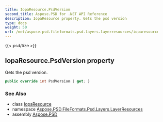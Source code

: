 ```yaml
---
title: IopaResource.PsdVersion
second_title: Aspose.PSD for .NET API Reference
description: IopaResource property. Gets the psd version
type: docs
weight: 50
url: /net/aspose.psd.fileformats.psd.layers.layerresources/ioparesource/psdversion/
---
```

{{< psd/tize >}}
## IopaResource.PsdVersion property

Gets the psd version.

```csharp
public override int PsdVersion { get; }
```

### See Also

* class [IopaResource](../)
* namespace [Aspose.PSD.FileFormats.Psd.Layers.LayerResources](../../ioparesource/)
* assembly [Aspose.PSD](../../../)



